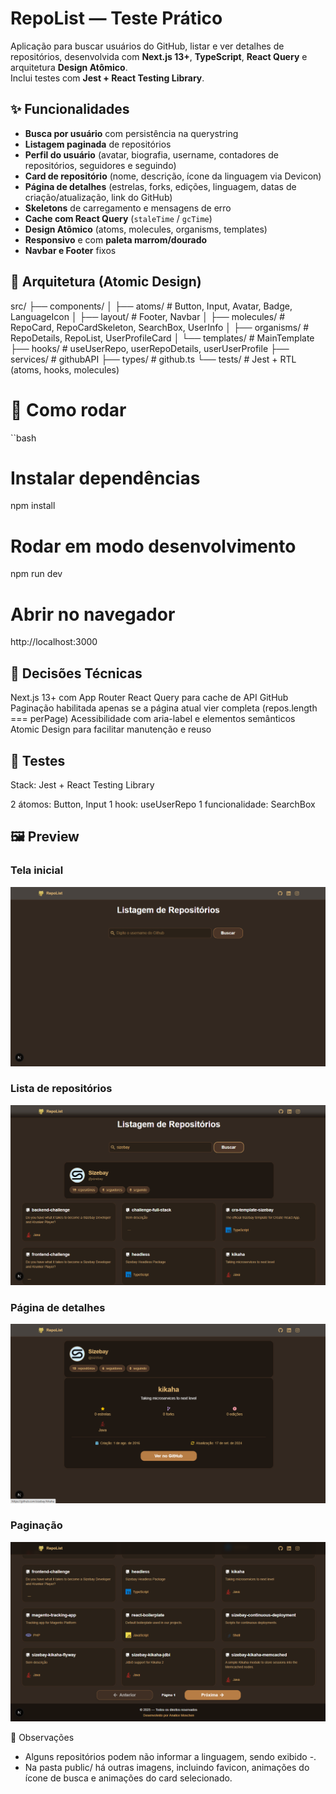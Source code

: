 # RepoList — Teste Prático

Aplicação para buscar usuários do GitHub, listar e ver detalhes de repositórios, desenvolvida com **Next.js 13+**, **TypeScript**, **React Query** e arquitetura **Design Atômico**.  
Inclui testes com **Jest + React Testing Library**.

## ✨ Funcionalidades

- **Busca por usuário** com persistência na querystring  
- **Listagem paginada** de repositórios  
- **Perfil do usuário** (avatar, biografia, username, contadores de repositórios, seguidores e seguindo)  
- **Card de repositório** (nome, descrição, ícone da linguagem via Devicon)  
- **Página de detalhes** (estrelas, forks, edições, linguagem, datas de criação/atualização, link do GitHub)  
- **Skeletons** de carregamento e mensagens de erro
- **Cache com React Query** (`staleTime` / `gcTime`)  
- **Design Atômico** (atoms, molecules, organisms, templates)  
- **Responsivo** e com **paleta marrom/dourado**  
- **Navbar e Footer** fixos

## 🧱 Arquitetura (Atomic Design)

src/
├── components/
│ ├── atoms/ # Button, Input, Avatar, Badge, LanguageIcon
│ ├── layout/ # Footer, Navbar
│ ├── molecules/ # RepoCard, RepoCardSkeleton, SearchBox, UserInfo
│ ├── organisms/ # RepoDetails, RepoList, UserProfileCard
│ └── templates/ # MainTemplate
├── hooks/ # useUserRepo, userRepoDetails, userUserProfile
├── services/ # githubAPI
├── types/ # github.ts
└── tests/ # Jest + RTL (atoms, hooks, molecules)


# 🚀 Como rodar

``bash
# Instalar dependências
npm install

# Rodar em modo desenvolvimento
npm run dev

# Abrir no navegador
http://localhost:3000



## 🧠 Decisões Técnicas

Next.js 13+ com App Router
React Query para cache de API GitHub
Paginação habilitada apenas se a página atual vier completa (repos.length === perPage)
Acessibilidade com aria-label e elementos semânticos
Atomic Design para facilitar manutenção e reuso

## 🧪 Testes

Stack: Jest + React Testing Library

2 átomos: Button, Input
1 hook: useUserRepo
1 funcionalidade: SearchBox

## 🖼️ Preview

### Tela inicial
![Tela inicial](public/tela-inicial.png)

### Lista de repositórios
![Lista de repositórios](public/lista-repositorios.png)

### Página de detalhes
![Página detalhada](public/pagina-detalhada-com-info-do-usuario-e-repositorio.png)

### Paginação
![Paginação](public/anterior-proxima-pagina.png)


📌 Observações

- Alguns repositórios podem não informar a linguagem, sendo exibido -.
- Na pasta public/ há outras imagens, incluindo favicon, animações do ícone de busca e animações do card selecionado.
